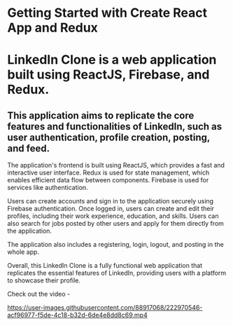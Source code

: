 # Getting Started with Create React App and Redux

# LinkedIn Clone is a web application built using ReactJS, Firebase, and Redux. 
## This application aims to replicate the core features and functionalities of LinkedIn, such as user authentication, profile creation, posting, and feed.

The application's frontend is built using ReactJS, which provides a fast and interactive user interface. Redux is used for state management, which enables efficient data flow between components. Firebase is used for services like authentication.

Users can create accounts and sign in to the application securely using Firebase authentication. Once logged in, users can create and edit their profiles, including their work experience, education, and skills. Users can also search for jobs posted by other users and apply for them directly from the application.

The application also includes a registering, login, logout, and posting in the whole app.

Overall, this LinkedIn Clone is a fully functional web application that replicates the essential features of LinkedIn, providing users with a platform to showcase their profile.

Check out the video -


https://user-images.githubusercontent.com/88917068/222970546-acf96977-f5de-4c18-b32d-6de4e8dd8c69.mp4
